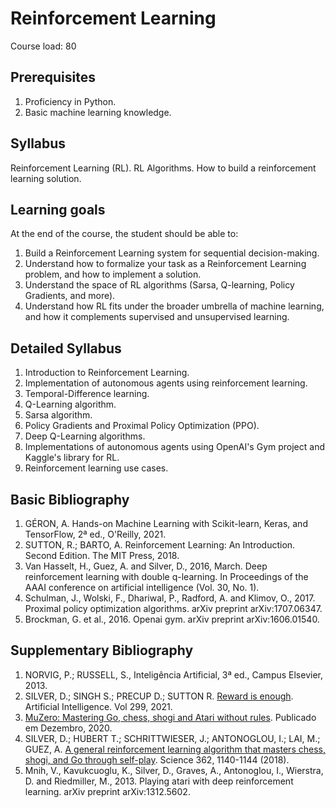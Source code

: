 # Reinforcement Learning

Course load: 80

## Prerequisites

1. Proficiency in Python.
1. Basic machine learning knowledge.

## Syllabus

Reinforcement Learning (RL). RL Algorithms. How to build a reinforcement learning solution. 

## Learning goals

At the end of the course, the student should be able to:

1. Build a Reinforcement Learning system for sequential decision-making.
1. Understand how to formalize your task as a Reinforcement Learning problem, and how to implement a solution.
1. Understand the space of RL algorithms (Sarsa, Q-learning, Policy Gradients, and more).
1. Understand how RL fits under the broader umbrella of machine learning, and how it complements supervised and unsupervised learning. 

## Detailed Syllabus

1. Introduction to Reinforcement Learning.
1. Implementation of autonomous agents using reinforcement learning. 
1. Temporal-Difference learning.
1. Q-Learning algorithm.
1. Sarsa algorithm. 
1. Policy Gradients and Proximal Policy Optimization (PPO).
1. Deep Q-Learning algorithms. 
1. Implementations of autonomous agents using OpenAI's Gym project and Kaggle's library for RL.
1. Reinforcement learning use cases.  

## Basic Bibliography

1. GÉRON, A. Hands-on Machine Learning with Scikit-learn, Keras, and TensorFlow, 2ª ed., O'Reilly, 2021.
1. SUTTON, R.; BARTO, A. Reinforcement Learning: An Introduction. Second Edition. The MIT Press, 2018.	
1. Van Hasselt, H., Guez, A. and Silver, D., 2016, March. Deep reinforcement learning with double q-learning. In Proceedings of the AAAI conference on artificial intelligence (Vol. 30, No. 1).
1. Schulman, J., Wolski, F., Dhariwal, P., Radford, A. and Klimov, O., 2017. Proximal policy optimization algorithms. arXiv preprint arXiv:1707.06347.
1. Brockman, G. et al., 2016. Openai gym. arXiv preprint arXiv:1606.01540.


## Supplementary Bibliography

1. NORVIG, P.; RUSSELL, S., Inteligência Artificial, 3ª ed., Campus Elsevier, 2013.
1. SILVER, D.; SINGH S.; PRECUP D.; SUTTON R. [Reward is enough](https://doi.org/10.1016/j.artint.2021.103535). Artificial Intelligence. Vol 299, 2021.
1. [MuZero: Mastering Go, chess, shogi and Atari without rules](https://deepmind.com/blog/article/muzero-mastering-go-chess-shogi-and-atari-without-rules). Publicado em Dezembro, 2020.
1. SILVER, D.; HUBERT T.; SCHRITTWIESER, J.; ANTONOGLOU, I.; LAI, M.; GUEZ, A. [A general reinforcement learning algorithm that masters chess, shogi, and Go through self-play](https://doi.org/10.1126/science.aar6404). Science 362, 1140-1144 (2018).
1. Mnih, V., Kavukcuoglu, K., Silver, D., Graves, A., Antonoglou, I., Wierstra, D. and Riedmiller, M., 2013. Playing atari with deep reinforcement learning. arXiv preprint arXiv:1312.5602.
